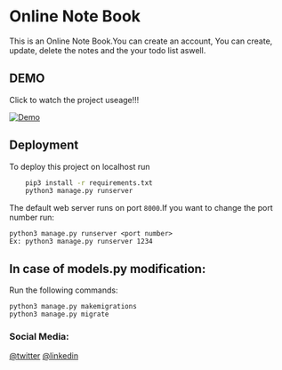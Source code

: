 
# Online Note Book

This is an Online Note Book.You can create an account, You can create, update, delete the notes and the your todo list aswell.

## DEMO

Click to watch the project useage!!!

[![Demo](https://img.youtube.com/vi/TdmVXTJChsw/0.jpg)](https://www.youtube.com/watch?v=TdmVXTJChsw)


## Deployment

To deploy this project on localhost run

```bash
    pip3 install -r requirements.txt
    python3 manage.py runserver
```
The default web server runs on port ```8000```.If you want to change the port number
run:
```
python3 manage.py runserver <port number>
Ex: python3 manage.py runserver 1234

```

## In case of models.py modification:

Run the following commands:

```
python3 manage.py makemigrations
python3 manage.py migrate

```


   ### Social Media:
   [@twitter](https://twitter.com/MrJayashankar)  [@linkedin](https://www.linkedin.com/in/devarapalli-jaya-shankar-kumar-530464230/)


